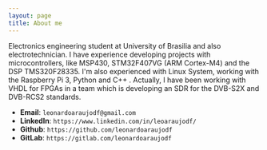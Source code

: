 ```yaml
---
layout: page
title: About me
---
```


Electronics engineering student at University of Brasilia and also electrotechnician. I have experience developing projects with microcontrollers, like MSP430, STM32F407VG (ARM Cortex-M4) and the DSP TMS320F28335. I'm also experienced with Linux System, working with the Raspberry Pi 3, Python and C++ . Actually, I have been working with VHDL for FPGAs in a team which is developing an SDR for the DVB-S2X and DVB-RCS2 standards.

* **Email**: `leonardoaraujodf@gmail.com`
* **LinkedIn**: `https://www.linkedin.com/in/leoaraujodf/`
* **Github**: `https://github.com/leonardoaraujodf`
* **GitLab**: `https://gitlab.com/leonardoaraujodf`
